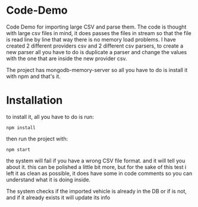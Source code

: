 # Code-Demo
Code Demo for importing large CSV and parse them.
The code is thought with large csv files in mind, it does passes the files in stream so that the file is read line by line that way there is no memory load problems.
I have created 2 different providers csv and 2 different csv parsers, to create a new parser all you have to do is duplicate a parser and change the values with the one that are inside the new provider csv.

The project has mongodb-memory-server so all you have to do is install it with npm and that's it.

# Installation
to install it, all you have to do is run:

    npm install

then run the project with:

    npm start

the system will fail if you have a wrong CSV file format. and it will tell you about it.
this can be polished a little bit more, but for the sake of this test i left it as clean as possible, it does have some in code comments so you can understand what it is doing inside.

The system checks if the imported vehicle is already in the DB or if is not, and if it already exists it will update its info
